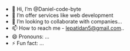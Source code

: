 - 👋 Hi, I’m @Daniel-code-byte
- 👀 I’m offer services like web development 
- 💞️ I’m looking to collaborate with companies...
- 📫 How to reach me - lepatidan5@gmail.com..
- 😄 Pronouns: ...
- ⚡ Fun fact: ...

<!---
Daniel-code-byte/Daniel-code-byte is a ✨ special ✨ repository because its `README.md` (this file) appears on your GitHub profile.
You can click the Preview link to take a look at your changes.
--->
